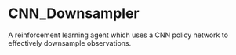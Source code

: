 # CNN_Downsampler
A reinforcement learning agent which uses a CNN policy network to effectively downsample observations. 
